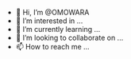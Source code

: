 - 👋 Hi, I’m @OMOWARA
- 👀 I’m interested in ...
- 🌱 I’m currently learning ...
- 💞️ I’m looking to collaborate on ...
- 📫 How to reach me ...

<!---
OMOWARA/OMOWARA is a ✨ special ✨ repository because its `README.md` (this file) appears on your GitHub profile.
You can click the Preview link to take a look at your changes.
--->
